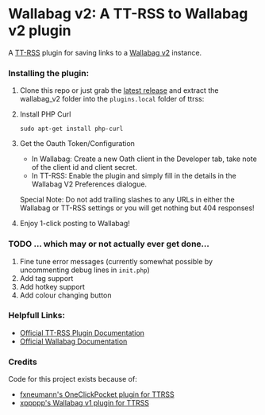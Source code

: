 Wallabag v2: A TT-RSS to Wallabag v2 plugin
=====================
A [TT-RSS](https://tt-rss.org/) plugin for saving links to a [Wallabag v2](https://www.wallabag.org/) instance.

### Installing the plugin:
1. Clone this repo or just grab the [latest release](https://github.com/joshp23/ttrss-to-wallabag-v2/releases/latest) and extract the wallabag_v2 folder into the `plugins.local` folder of ttrss:  
2. Install PHP Curl
	```
	sudo apt-get install php-curl
	```
3. Get the Oauth Token/Configuration
	* In Wallabag: Create a new Oath client in the Developer tab, take note of the client id and client secret.
	* In TT-RSS: Enable the plugin and simply fill in the details in the Wallabag V2 Preferences dialogue.

	Special Note: Do not add trailing slashes to any URLs in either the Wallabag or TT-RSS settings or you will get nothing but 404 responses!
4. Enjoy 1-click posting to Wallabag!

### TODO ... which may or not actually ever get done...
1. Fine tune error messages (currently somewhat possible by uncommenting debug lines in `init.php`)
2. Add tag support
3. Add hotkey support
4. Add colour changing button

### Helpfull Links:
* [Official TT-RSS Plugin Documentation](https://tt-rss.org/gitlab/fox/tt-rss/wikis/Plugins)
* [Official Wallabag Documentation](http://doc.wallabag.org/en/v2/)

### Credits
Code for this project exists because of:

* [fxneumann's OneClickPocket plugin for TTRSS](https://github.com/fxneumann/oneclickpocket)
* [xppppp's Wallabag v1 plugin for TTRSS](https://github.com/xppppp/ttrss-wallabag-plugin)

